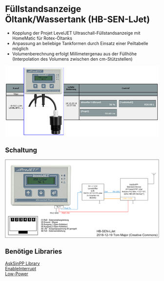 
# Füllstandsanzeige Öltank/Wassertank (HB-SEN-LJet)

- Kopplung der Projet LevelJET Ultraschall-Füllstandsanzeige mit HomeMatic für Rotex-Öltanks
- Anpassung an beliebige Tankformen durch Einsatz einer Peiltabelle möglich
- Volumenberechnung erfolgt Millimetergenau aus der Füllhöhe (Interpolation des Volumens zwischen den cm-Stützstellen)

![pic](Images/LevelJet_WebUI.jpg)


## Schaltung

![pic](Images/Blockschaltbild_HB-SEN-LJet.png)


## Benötige Libraries

[AskSinPP Library](https://github.com/pa-pa/AskSinPP)</br>
[EnableInterrupt](https://github.com/GreyGnome/EnableInterrupt)</br>
[Low-Power](https://github.com/rocketscream/Low-Power)
